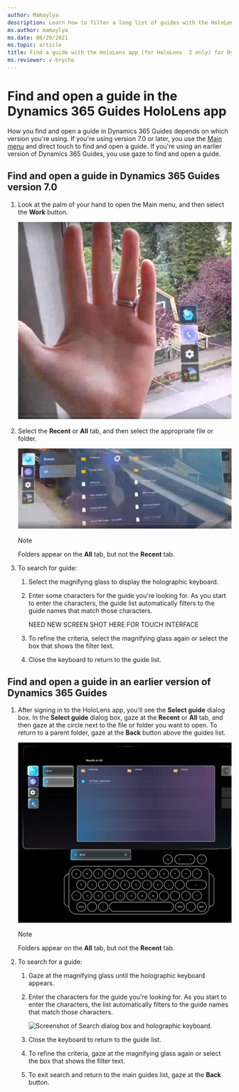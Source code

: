 ```yaml
---
author: Mamaylya
description: Learn how to filter a long list of guides with the HoloLens app (HoloLens 2 only) in Microsoft Dynamics 365 Guides to find the guide you're looking for.
ms.author: mamaylya
ms.date: 06/29/2021
ms.topic: article
title: Find a guide with the HoloLens app (for HoloLens  2 only) for Dynamics 365 Guides
ms.reviewer: v-brycho
---
```


# Find and open a guide in the Dynamics 365 Guides HoloLens app 

How you find and open a guide in Dynamics 365 Guides depends on which version you're using. If you're using version 7.0 or later, you use the [Main menu](main-menu.md) and direct touch to find and open a guide. If you're using an earlier version of Dynamics 365 Guides, you use gaze to find and open a guide.

## Find and open a guide in Dynamics 365 Guides version 7.0 

1. Look at the palm of your hand to open the Main menu, and then select the **Work** button.

    ![Screen shot of hand and Main menu.](media/main-menu.PNG "Screen shot of hand and Main menu")

2. Select the **Recent** or **All** tab, and then select the appropriate file or folder. 

    ![Screenshot of submenu showing Recent tab, All tab, and folders/files.](media/submenu-recent-all.PNG "Screenshot of submenu showing Recent tab, All tab, and folders/files") 

    > [!NOTE]
    > Folders appear on the **All** tab, but not the **Recent** tab. 

3. To search for guide:

    1. Select the magnifying glass to display the holographic keyboard.

    2. Enter some characters for the guide you're looking for. As you start to enter the characters, the guide list automatically filters to the guide names that match those characters.

       NEED NEW SCREEN SHOT HERE FOR TOUCH INTERFACE   

    3. To refine the criteria, select the magnifying glass again or select the box that shows the filter text.

    4.  Close the keyboard to return to the guide list.

## Find and open a guide in an earlier version of Dynamics 365 Guides

1. After signing in to the HoloLens app, you'll see the **Select guide** dialog box. In the **Select guide** dialog box, gaze at the **Recent** or **All** tab, and then gaze at the circle next to the file or folder you want to open. To return to a parent folder, gaze at the **Back** button above the guides list.

   ![Screenshot of Select guide dialog box.](media/select-guide-search.PNG "Screen shot of Select guide dialog box")
   
   > [!NOTE]
   > Folders appear on the **All** tab, but not the **Recent** tab. 

2. To search for a guide:

    1. Gaze at the magnifying glass until the holographic keyboard appears.

    2. Enter the characters for the guide you're looking for. As you start to enter the characters, the list automatically filters to the guide names that match those characters.

       ![Screenshot of Search dialog box and holographic keyboard.](media/search-holographic-keyboard.PNG "Screen shot of Search dialog box and holographic keyboard")

    3. Close the keyboard to return to the guide list.
    
    4. To refine the criteria, gaze at the magnifying glass again or select the box that shows the filter text.    

    5. To exit search and return to the main guides list, gaze at the **Back** button.


